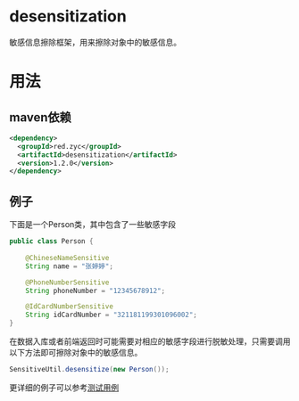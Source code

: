 # desensitization
敏感信息擦除框架，用来擦除对象中的敏感信息。

# 用法
## maven依赖
```xml
<dependency>
  <groupId>red.zyc</groupId>
  <artifactId>desensitization</artifactId>
  <version>1.2.0</version>
</dependency>
```
## 例子
下面是一个Person类，其中包含了一些敏感字段
```java
public class Person {
    
    @ChineseNameSensitive
    String name = "张婷婷";

    @PhoneNumberSensitive
    String phoneNumber = "12345678912";

    @IdCardNumberSensitive
    String idCardNumber = "321181199301096002";
}
```
在数据入库或者前端返回时可能需要对相应的敏感字段进行脱敏处理，只需要调用以下方法即可擦除对象中的敏感信息。
```java
SensitiveUtil.desensitize(new Person());
```
更详细的例子可以参考[测试用例](https://github.com/Allurx/desensitization/blob/master/src/test/java/red/zyc/desensitization/Example.java)
